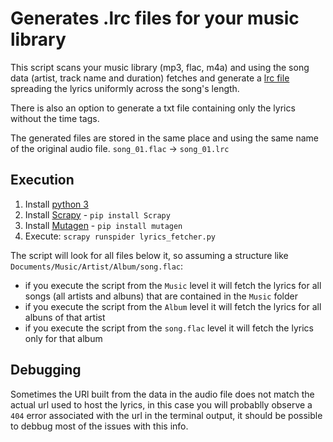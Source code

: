 # Generates .lrc files for your music library
This script scans your music library (mp3, flac, m4a) and using the song data (artist, track name and duration) fetches and generate a [lrc file](https://en.wikipedia.org/wiki/LRC_(file_format)) spreading the lyrics uniformly across the song's length.

There is also an option to generate a txt file containing only the lyrics without the time tags.

The generated files are stored in the same place and using the same name of the original audio file.
`song_01.flac` -> `song_01.lrc`

## Execution
1. Install [python 3](https://www.python.org/downloads/)
2. Install [Scrapy](https://scrapy.org/) - `pip install Scrapy`
3. Install [Mutagen](https://mutagen.readthedocs.io/en/latest/) - `pip install mutagen`
4. Execute: `scrapy runspider lyrics_fetcher.py`

The script will look for all files below it, so assuming a structure like `Documents/Music/Artist/Album/song.flac`:
 - if you execute the script from the `Music` level it will fetch the lyrics for all songs (all artists and albuns) that are contained in the `Music` folder
 - if you execute the script from the `Album` level it will fetch the lyrics for all albuns of that artist
 - if you execute the script from the `song.flac` level it will fetch the lyrics only for that album

## Debugging
Sometimes the URl built from the data in the audio file does not match the actual url used to host the lyrics, in this case you will probablly observe a `404` error associated with the url in the terminal output, it should be possible to debbug most of the issues with this info.
